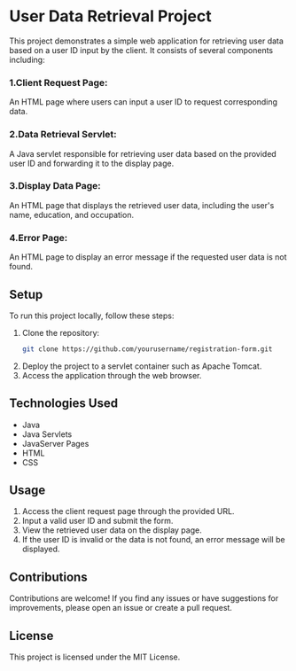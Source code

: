 # User Data Retrieval Project
This project demonstrates a simple web application for retrieving user data based on a user ID input by the client. It consists of several components including:
### 1.Client Request Page:
An HTML page where users can input a user ID to request corresponding data.
### 2.Data Retrieval Servlet:
A Java servlet responsible for retrieving user data based on the provided user ID and forwarding it to the display page.
### 3.Display Data Page:
An HTML page that displays the retrieved user data, including the user's name, education, and occupation.
### 4.Error Page:
An HTML page to display an error message if the requested user data is not found.
## Setup

To run this project locally, follow these steps:

1. Clone the repository:
    ```bash
    git clone https://github.com/yourusername/registration-form.git
    ```
2. Deploy the project to a servlet container such as Apache Tomcat.
3. Access the application through the web browser.
## Technologies Used
- Java
- Java Servlets
- JavaServer Pages
- HTML
- CSS
## Usage
1. Access the client request page through the provided URL.
2. Input a valid user ID and submit the form.
3. View the retrieved user data on the display page.
4. If the user ID is invalid or the data is not found, an error message will be displayed.
## Contributions
Contributions are welcome! If you find any issues or have suggestions for improvements, please open an issue or create a pull request.
## License
This project is licensed under the MIT License.

